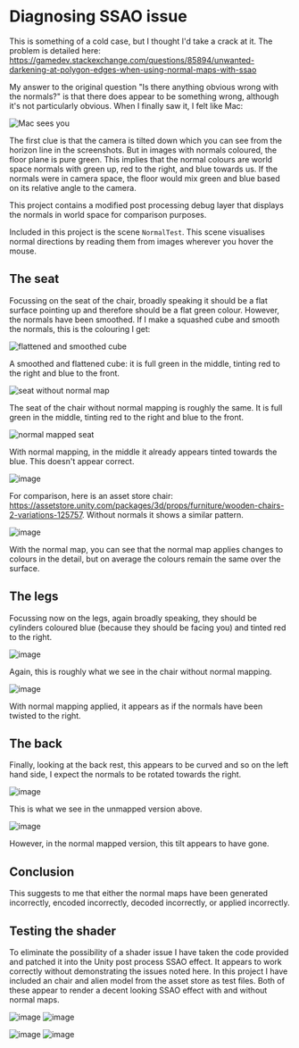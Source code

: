 # Diagnosing SSAO issue

This is something of a cold case, but I thought I'd take a crack at it. The problem is detailed here: https://gamedev.stackexchange.com/questions/85894/unwanted-darkening-at-polygon-edges-when-using-normal-maps-with-ssao

My answer to the original question "Is there anything obvious wrong with the normals?" is that there does appear to be something wrong, although it's not particularly obvious. When I finally saw it, I felt like Mac:

![Mac sees you](https://media.giphy.com/media/v1.Y2lkPTc5MGI3NjExeW5uemM3ZXlpdTUwYWYyeTVqYWUzcW41YTZsNnA2NHZhbmJnZnNodSZlcD12MV9pbnRlcm5hbF9naWZfYnlfaWQmY3Q9Zw/9Jp1WsDkwkLtcrHBT9/giphy-downsized-large.gif)

The first clue is that the camera is tilted down which you can see from the horizon line in the screenshots. But in images with normals coloured, the floor plane is pure green. This implies that the normal colours are world space normals with green up, red to the right, and blue towards us. If the normals were in camera space, the floor would mix green and blue based on its relative angle to the camera.

This project contains a modified post processing debug layer that displays the normals in world space for comparison purposes.

Included in this project is the scene `NormalTest`. This scene visualises normal directions by reading them from images wherever you hover the mouse.

## The seat

Focussing on the seat of the chair, broadly speaking it should be a flat surface pointing up and therefore should be a flat green colour. However, the normals have been smoothed. If I make a squashed cube and smooth the normals, this is the colouring I get:

![flattened and smoothed cube](https://github.com/paulsinnett/SSAO/assets/3679392/5f95d0dc-a723-4ae6-a412-d7155a059e78)

A smoothed and flattened cube: it is full green in the middle, tinting red to the right and blue to the front.

![seat without normal map](https://github.com/paulsinnett/SSAO/assets/3679392/024009f0-2952-4857-a494-c79ddb5c3b52)

The seat of the chair without normal mapping is roughly the same. It is full green in the middle, tinting red to the right and blue to the front.

![normal mapped seat](https://github.com/paulsinnett/SSAO/assets/3679392/38f0d032-e29d-46b1-a5a4-1f319242363c)

With normal mapping, in the middle it already appears tinted towards the blue. This doesn't appear correct.

![image](https://github.com/paulsinnett/SSAO/assets/3679392/8abbd68a-73e4-4e94-b319-2a9c4b289da6)

For comparison, here is an asset store chair: https://assetstore.unity.com/packages/3d/props/furniture/wooden-chairs-2-variations-125757. Without normals it shows a similar pattern.

![image](https://github.com/paulsinnett/SSAO/assets/3679392/6928749e-60e0-4baf-8abe-be620cd874c7)

With the normal map, you can see that the normal map applies changes to colours in the detail, but on average the colours remain the same over the surface.

## The legs

Focussing now on the legs, again broadly speaking, they should be cylinders coloured blue (because they should be facing you) and tinted red to the right.

![image](https://github.com/paulsinnett/SSAO/assets/3679392/6f0070e0-08ed-4dde-89a8-7ee22acf75c6)

Again, this is roughly what we see in the chair without normal mapping.

![image](https://github.com/paulsinnett/SSAO/assets/3679392/0e1acd7e-3258-4de3-864b-131858ca1e11)

With normal mapping applied, it appears as if the normals have been twisted to the right.

## The back

Finally, looking at the back rest, this appears to be curved and so on the left hand side, I expect the normals to be rotated towards the right.

![image](https://github.com/paulsinnett/SSAO/assets/3679392/9052d910-cf52-411d-bdb0-b54593a30ff9)

This is what we see in the unmapped version above.

![image](https://github.com/paulsinnett/SSAO/assets/3679392/bcc7f323-8598-4aca-9556-2c11ef755904)

However, in the normal mapped version, this tilt appears to have gone.

## Conclusion

This suggests to me that either the normal maps have been generated incorrectly, encoded incorrectly, decoded incorrectly, or applied incorrectly.

## Testing the shader

To eliminate the possibility of a shader issue I have taken the code provided and patched it into the Unity post process SSAO effect. It appears to work correctly without demonstrating the issues noted here. In this project I have included an chair and alien model from the asset store as test files. Both of these appear to render a decent looking SSAO effect with and without normal maps.

![image](https://github.com/paulsinnett/SSAO/assets/3679392/cac4d104-4e0d-454c-a270-f269a0370653) ![image](https://github.com/paulsinnett/SSAO/assets/3679392/93563aca-5775-41f7-8407-491623a9b409)

![image](https://github.com/paulsinnett/SSAO/assets/3679392/d72d762d-48ce-41b5-98db-5f6823700926) ![image](https://github.com/paulsinnett/SSAO/assets/3679392/2314dd64-f9db-4bb4-a50a-50bfcb01d55a)



